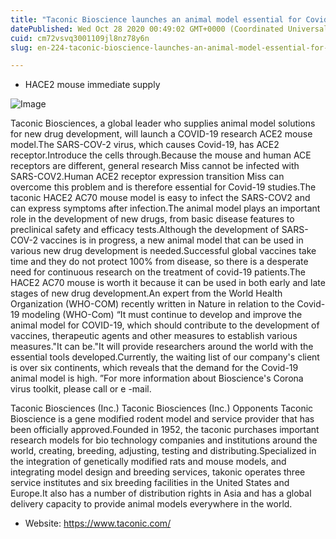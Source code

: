 ```yaml
---
title: "Taconic Bioscience launches an animal model essential for Covid-19 research"
datePublished: Wed Oct 28 2020 00:49:02 GMT+0000 (Coordinated Universal Time)
cuid: cm72vsvq3001109jl8nz78y6n
slug: en-224-taconic-bioscience-launches-an-animal-model-essential-for-covid-19-research

---
```



- HACE2 mouse immediate supply

![Image](https://cdn.hashnode.com/res/hashnode/image/upload/v1739423432768/0755059c-dba6-48c7-a6e6-05282efc6bb0.jpeg)

Taconic Biosciences, a global leader who supplies animal model solutions for new drug development, will launch a COVID-19 research ACE2 mouse model.The SARS-COV-2 virus, which causes Covid-19, has ACE2 receptor.Introduce the cells through.Because the mouse and human ACE receptors are different, general research Miss cannot be infected with SARS-COV2.Human ACE2 receptor expression transition Miss can overcome this problem and is therefore essential for Covid-19 studies.The taconic HACE2 AC70 mouse model is easy to infect the SARS-COV2 and can express symptoms after infection.The animal model plays an important role in the development of new drugs, from basic disease features to preclinical safety and efficacy tests.Although the development of SARS-COV-2 vaccines is in progress, a new animal model that can be used in various new drug development is needed.Successful global vaccines take time and they do not protect 100% from disease, so there is a desperate need for continuous research on the treatment of covid-19 patients.The HACE2 AC70 mouse is worth it because it can be used in both early and late stages of new drug development.An expert from the World Health Organization (WHO-COM) recently written in Nature in relation to the Covid-19 modeling (WHO-Com) “It must continue to develop and improve the animal model for COVID-19, which should contribute to the development of vaccines, therapeutic agents and other measures to establish various measures."It can be."It will provide researchers around the world with the essential tools developed.Currently, the waiting list of our company's client is over six continents, which reveals that the demand for the Covid-19 animal model is high. ”For more information about Bioscience's Corona virus toolkit, please call or e -mail.

Taconic Biosciences (Inc.) Taconic Biosciences (Inc.) Opponents Taconic Bioscience is a gene modified rodent model and service provider that has been officially approved.Founded in 1952, the taconic purchases important research models for bio technology companies and institutions around the world, creating, breeding, adjusting, testing and distributing.Specialized in the integration of genetically modified rats and mouse models, and integrating model design and breeding services, takonic operates three service institutes and six breeding facilities in the United States and Europe.It also has a number of distribution rights in Asia and has a global delivery capacity to provide animal models everywhere in the world.

- Website: https://www.taconic.com/